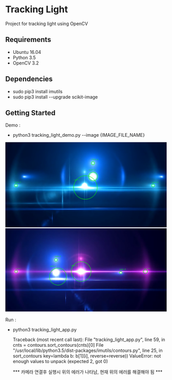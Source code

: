 # Tracking Light

Project for tracking light using OpenCV


## Requirements

- Ubuntu 16.04
- Python 3.5
- OpenCV 3.2


## Dependencies

- sudo pip3 install imutils
- sudo pip3 install --upgrade scikit-image


## Getting Started

Demo :

- python3 tracking_light_demo.py --image {IMAGE_FILE_NAME}

<div align='center'>
  <img src='doc/img/demo.png' width='600px'>
</div>
<div align='center'>
  <img src='doc/img/demo2.png' width='600px'>
</div>

Run :

- python3 tracking_light_app.py

  Traceback (most recent call last):
    File "tracking_light_app.py", line 59, in <module>
      cnts = contours.sort_contours(cnts)[0]
    File "/usr/local/lib/python3.5/dist-packages/imutils/contours.py", line 25, in sort_contours
      key=lambda b: b[1][i], reverse=reverse))
  ValueError: not enough values to unpack (expected 2, got 0)

  *** 카메라 연결후 실행시 위의 에러가 나타남, 현재 위의 에러를 해결해야 됨 ***
  
